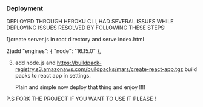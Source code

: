 

### Deployment

DEPLOYED THROUGH HEROKU CLI, HAD SEVERAL ISSUES WHILE DEPLOYING
ISSUES RESOLVED BY FOLLOWING THESE STEPS:

1)create server.js in root directory and serve index.html

2)add 
"engines": {
    "node": "16.15.0"
  },

3) add node.js and https://buildpack-registry.s3.amazonaws.com/buildpacks/mars/create-react-app.tgz
   build packs to react app in settings.
   
   
   Plain and simple now deploy that thing and enjoy !!!!

P.S FORK THE PROJECT IF YOU WANT TO USE IT PLEASE !
